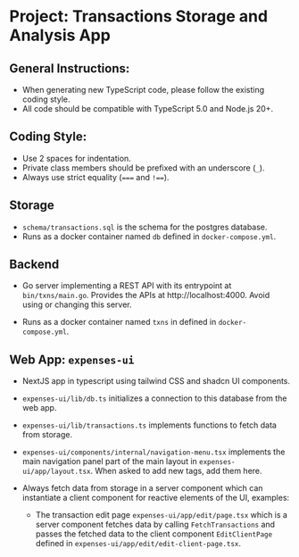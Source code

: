 # Project: Transactions Storage and Analysis App

## General Instructions:

- When generating new TypeScript code, please follow the existing coding style.
- All code should be compatible with TypeScript 5.0 and Node.js 20+.

## Coding Style:

- Use 2 spaces for indentation.
- Private class members should be prefixed with an underscore (`_`).
- Always use strict equality (`===` and `!==`).

## Storage

- `schema/transactions.sql` is the schema for the postgres database.
- Runs as a docker container named `db` defined in `docker-compose.yml`.

## Backend

- Go server implementing a REST API with its entrypoint at `bin/txns/main.go`.
  Provides the APIs at http://localhost:4000. Avoid using or changing this
  server.

- Runs as a docker container named `txns` in defined in `docker-compose.yml`.

## Web App: `expenses-ui`

- NextJS app in typescript using tailwind CSS and shadcn UI components.
- `expenses-ui/lib/db.ts` initializes a connection to this database from
  the web app.

- `expenses-ui/lib/transactions.ts` implements functions to fetch data from
  storage.

- `expenses-ui/components/internal/navigation-menu.tsx` implements the main
  navigation panel part of the main layout in `expenses-ui/app/layout.tsx`.
  When asked to add new tags, add them here.

- Always fetch data from storage in a server component which can instantiate a
  client component for reactive elements of the UI, examples:
  - The transaction edit page `expenses-ui/app/edit/page.tsx` which is a server
    component fetches data by calling `FetchTransactions` and passes the fetched
    data to the client component `EditClientPage` defined in
    `expenses-ui/app/edit/edit-client-page.tsx`.
